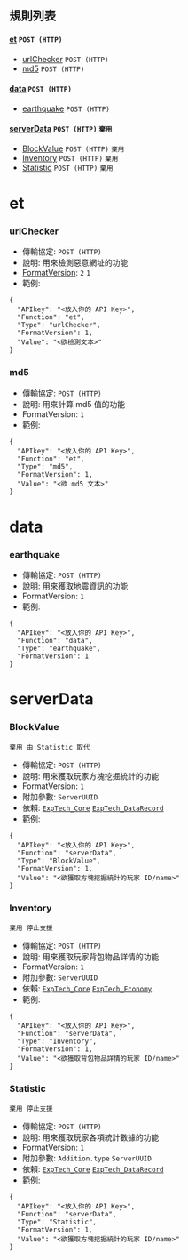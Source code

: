 ## 規則列表
#### [et](#et) `POST (HTTP)`
- [urlChecker](#urlchecker) `POST (HTTP)`
- [md5](#md5) `POST (HTTP)`
#### [data](#data) `POST (HTTP)`
- [earthquake](#earthquake) `POST (HTTP)`
#### [serverData](#serverData) `POST (HTTP)` `棄用`
- [BlockValue](#BlockValue) `POST (HTTP)` `棄用`
- [Inventory](#Inventory) `POST (HTTP)` `棄用`
- [Statistic](#Statistic) `POST (HTTP)` `棄用`

# et
### urlChecker
- 傳輸協定: `POST (HTTP)`
- 說明: 用來檢測惡意網址的功能
- [FormatVersion](https://github.com/ExpTechTW/API/blob/%E4%B8%BB%E8%A6%81%E7%9A%84-(main)/FORMAT.md): `2`  `1`
- 範例: 
```
{
  "APIkey": "<放入你的 API Key>",
  "Function": "et",
  "Type": "urlChecker",
  "FormatVersion": 1,
  "Value": "<欲檢測文本>"
}
```

### md5
- 傳輸協定: `POST (HTTP)`
- 說明: 用來計算 md5 值的功能
- FormatVersion: ```1```
- 範例: 
```
{
  "APIkey": "<放入你的 API Key>",
  "Function": "et",
  "Type": "md5",
  "FormatVersion": 1,
  "Value": "<欲 md5 文本>"
}
```

# data
### earthquake
- 傳輸協定: `POST (HTTP)`
- 說明: 用來獲取地震資訊的功能
- FormatVersion: `1`
- 範例: 
```
{
  "APIkey": "<放入你的 API Key>",
  "Function": "data",
  "Type": "earthquake",
  "FormatVersion": 1
}
```

# serverData
### BlockValue
`棄用 由 Statistic 取代`
- 傳輸協定: `POST (HTTP)`
- 說明: 用來獲取玩家方塊挖掘統計的功能
- FormatVersion: ```1```
- 附加參數: ```ServerUUID```
- 依賴: [`ExpTech_Core`](https://github.com/ExpTechTW/ExpTech_Core) [`ExpTech_DataRecord`](https://github.com/ExpTechTW/ExpTech_DataRecord)
- 範例: 
```
{
  "APIkey": "<放入你的 API Key>",
  "Function": "serverData",
  "Type": "BlockValue",
  "FormatVersion": 1,
  "Value": "<欲獲取方塊挖掘統計的玩家 ID/name>"
}
```

### Inventory
`棄用 停止支援`
- 傳輸協定: `POST (HTTP)`
- 說明: 用來獲取玩家背包物品詳情的功能
- FormatVersion: ```1```
- 附加參數: ```ServerUUID```
- 依賴: [`ExpTech_Core`](https://github.com/ExpTechTW/ExpTech_Core) [`ExpTech_Economy`](https://github.com/ExpTechTW/ExpTech_Economy)
- 範例: 
```
{
  "APIkey": "<放入你的 API Key>",
  "Function": "serverData",
  "Type": "Inventory",
  "FormatVersion": 1,
  "Value": "<欲獲取背包物品詳情的玩家 ID/name>"
}
```

### Statistic
`棄用 停止支援`
- 傳輸協定: `POST (HTTP)`
- 說明: 用來獲取玩家各項統計數據的功能
- FormatVersion: ```1```
- 附加參數: ```Addition.type``` ```ServerUUID```
- 依賴: [`ExpTech_Core`](https://github.com/ExpTechTW/ExpTech_Core) [`ExpTech_DataRecord`](https://github.com/ExpTechTW/ExpTech_DataRecord)
- 範例: 
```
{
  "APIkey": "<放入你的 API Key>",
  "Function": "serverData",
  "Type": "Statistic",
  "FormatVersion": 1,
  "Value": "<欲獲取方塊挖掘統計的玩家 ID/name>"
}
```
